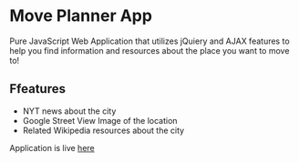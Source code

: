 # Move Planner App
Pure JavaScript Web Application that utilizes jQuiery and AJAX features to help you find information and resources about the place you want to move to!

## Ffeatures
- NYT news about the city
- Google Street View Image of the location
- Related Wikipedia resources about the city

Application is live [here](https://move-planner-app.netlify.app/)
